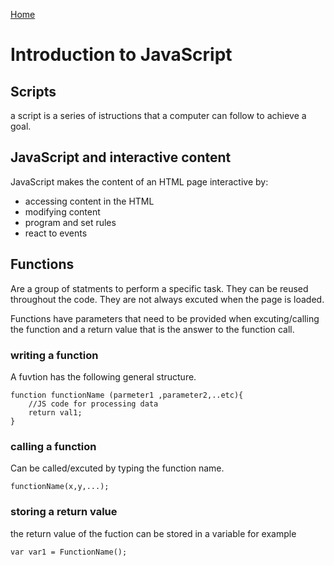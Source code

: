 [Home](https://dinaalsaid.github.io/learning-journal/)

# Introduction to JavaScript
## Scripts 
a script is a series of istructions that a computer can follow to achieve a goal.
## JavaScript and interactive content
JavaScript makes the content of an HTML page interactive by:
* accessing content in the HTML
* modifying content
* program and set rules
* react to events

## Functions
Are a group of statments to perform a specific task.
They can be reused throughout the code. They are not always excuted when the page is loaded.

Functions have parameters that need to be provided when excuting/calling the function and a return value that is the answer to the function call.

### writing a function
A fuvtion has the following general structure.

`````
function functionName (parmeter1 ,parameter2,..etc){
	//JS code for processing data
	return val1;
}
`````

### calling a function 
Can be called/excuted by typing the function name.

````
functionName(x,y,...);
````

### storing a return value
the return value of the fuction can be stored in a 
variable for example

````
var var1 = FunctionName();
````
